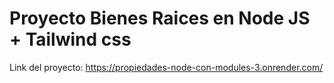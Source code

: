 # Proyecto Bienes Raices en Node JS + Tailwind css
Link del proyecto: https://propiedades-node-con-modules-3.onrender.com/